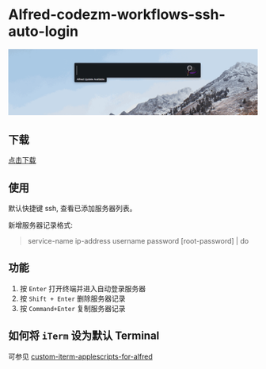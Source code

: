 Alfred-codezm-workflows-ssh-auto-login
======================================

!["Alfred-codezm-workflows-ssh-auto-login Demo"](demo.gif)

下载
----
[点击下载](https://github.com/codezm/Alfred-codezm-workflows-ssh-auto-login/releases/download/v3.0.0/Alfred-codezm-workflows-ssh-auto-login.alfredworkflow)

使用
----
默认快捷键 ssh, 查看已添加服务器列表。

新增服务器记录格式: 
> service-name ip-address username password [root-password] | do

功能
----

1. 按 `Enter` 打开终端并进入自动登录服务器
2. 按 `Shift + Enter` 删除服务器记录
3. 按 `Command+Enter` 复制服务器记录

如何将 `iTerm` 设为默认 Terminal
-----------------------------

可参见 [custom-iterm-applescripts-for-alfred](https://github.com/stuartcryan/custom-iterm-applescripts-for-alfred)
